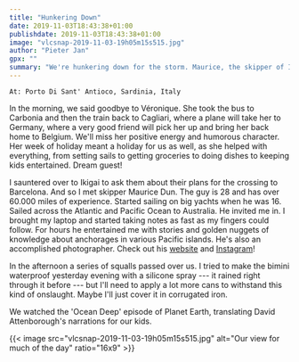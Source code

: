 ```yaml
---
title: "Hunkering Down"
date: 2019-11-03T18:43:38+01:00
publishdate: 2019-11-03T18:43:38+01:00
image: "vlcsnap-2019-11-03-19h05m15s515.jpg"
author: "Pieter Jan"
gpx: ""
summary: "We're hunkering down for the storm. Maurice, the skipper of Ikigai, proves to be a veritable goldmine of Pacific Ocean knowledge."
---
```


`At: Porto Di Sant' Antioco, Sardinia, Italy`

In the morning, we said goodbye to Véronique. She took the bus to Carbonia and then the train back to Cagliari, where a plane will take her to Germany, where a very good friend will pick her up and bring her back home to Belgium. We'll miss her positive energy and humorous character. Her week of holiday meant a holiday for us as well, as she helped with everything, from setting sails to getting groceries to doing dishes to keeping kids entertained. Dream guest!

I sauntered over to Ikigai to ask them about their plans for the crossing to Barcelona. And so I met skipper Maurice Dun. The guy is 28 and has over 60.000 miles of experience. Started sailing on big yachts when he was 16. Sailed across the Atlantic and Pacific Ocean to Australia. He invited me in. I brought my laptop and started taking notes as fast as my fingers could follow. For hours he entertained me with stories and golden nuggets of knowledge about anchorages in various Pacific islands. He's also an accomplished photographer. Check out his [website](https://www.mauricedun.nl) and [Instagram](https://www.instagram.com/whereismaus)!

In the afternoon a series of squalls passed over us. I tried to make the bimini waterproof yesterday evening with a silicone spray --- it rained right through it before --- but I'll need to apply a lot more cans to withstand this kind of onslaught. Maybe I'll just cover it in corrugated iron.

We watched the 'Ocean Deep' episode of Planet Earth, translating David Attenborough's narrations for our kids.

{{< image src="vlcsnap-2019-11-03-19h05m15s515.jpg" alt="Our view for much of the day" ratio="16x9" >}}

